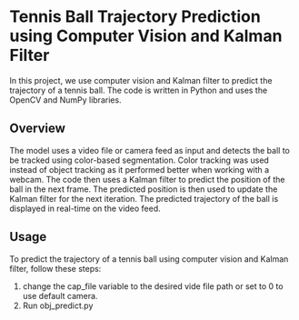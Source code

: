 # Tennis Ball Trajectory Prediction using Computer Vision and Kalman Filter

In this project, we use computer vision and Kalman filter to predict the trajectory of a tennis ball. The code is written in Python and uses the OpenCV and NumPy libraries.

## Overview

The model uses a video file or camera feed as input and detects the ball to be tracked using color-based segmentation. Color tracking was used instead of object tracking as it performed better when working with a webcam. The code then uses a Kalman filter to predict the position of the ball in the next frame. The predicted position is then used to update the Kalman filter for the next iteration. The predicted trajectory of the ball is displayed in real-time on the video feed.

## Usage

To predict the trajectory of a tennis ball using computer vision and Kalman filter, follow these steps:
1. change the cap_file variable to the desired vide file path or set to 0 to use default camera.
2. Run obj_predict.py
